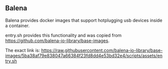## Balena

Balena provides docker images that support hotplugging usb devices inside a container.

entry.sh provides this functionality and was copied from https://github.com/balena-io-library/base-images.

The exact link is:
https://raw.githubusercontent.com/balena-io-library/base-images/5ba38af79e838047a66384f23fd8dd4e53bd32e4/scripts/assets/entry.sh

